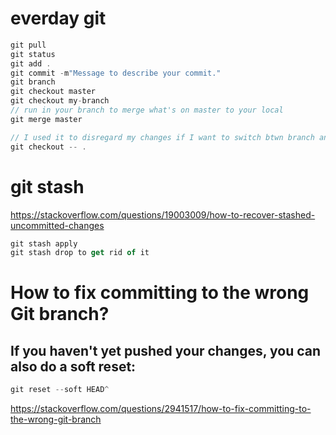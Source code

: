 # everday git
```js
git pull
git status
git add .
git commit -m"Message to describe your commit."
git branch
git checkout master
git checkout my-branch
// run in your branch to merge what's on master to your local
git merge master 

// I used it to disregard my changes if I want to switch btwn branch and master.
git checkout -- . 
```

# git stash
https://stackoverflow.com/questions/19003009/how-to-recover-stashed-uncommitted-changes

```js
git stash apply
git stash drop to get rid of it

```

# How to fix committing to the wrong Git branch?
## If you haven't yet pushed your changes, you can also do a soft reset:
```js
git reset --soft HEAD^

```
https://stackoverflow.com/questions/2941517/how-to-fix-committing-to-the-wrong-git-branch
